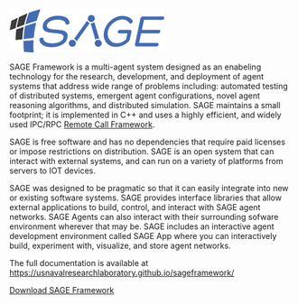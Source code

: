 ![](src/_images/SAGElogo.png) 

SAGE Framework is a multi-agent system designed as an enabeling technology for the research, development, and deployment of agent systems that address wide range of problems including: automated testing of distributed systems, emergent agent configurations, novel agent reasoning algorithms, and distributed simulation. SAGE maintains a small footprint; it is implemented in C++ and uses a highly efficient, and widely used IPC/RPC [Remote Call Framework](https://www.deltavsoft.com).

SAGE is free software and has no dependencies that require paid licenses or impose restrictions on distribution. SAGE is an open system that can interact with external systems, and can run on a variety of platforms from servers to IOT devices.
 
SAGE was designed to be pragmatic so that it can easily integrate into new or existing software systems. SAGE provides interface libraries that allow external applications to build, control, and interact with SAGE agent networks. SAGE Agents can also interact with their surrounding sofware environment wherever that may be. SAGE includes an interactive agent development environment called SAGE App where you can interactively build, experiment with, visualize, and store agent networks.

The full documentation is available at https://usnavalresearchlaboratory.github.io/sageframework/ 

[Download SAGE Framework](https://github.com/USNavalResearchLaboratory/sageframework/releases)



